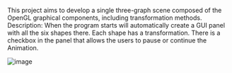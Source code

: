 

This project aims to develop a single three-graph scene composed of the OpenGL graphical components, including transformation methods. 
Description: When the program starts will automatically create a GUI panel with all the six shapes there. Each shape has a transformation. There is a checkbox in the panel that allows the users to pause or continue the Animation.










![image](https://user-images.githubusercontent.com/79439802/177706038-09eccb28-d0a0-4f60-9d56-e59c7f9c1ee0.png)



